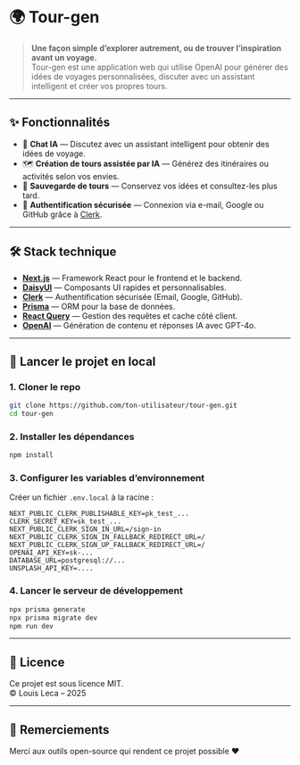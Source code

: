 # 🌍 Tour-gen

> **Une façon simple d’explorer autrement, ou de trouver l’inspiration avant un voyage.**  
Tour-gen est une application web qui utilise OpenAI pour générer des idées de voyages personnalisées, discuter avec un assistant intelligent et créer vos propres tours.  

---

## ✨ Fonctionnalités

- 💬 **Chat IA** — Discutez avec un assistant intelligent pour obtenir des idées de voyage.
- 🗺️ **Création de tours assistée par IA** — Générez des itinéraires ou activités selon vos envies.
- 📌 **Sauvegarde de tours** — Conservez vos idées et consultez-les plus tard.
- 🔐 **Authentification sécurisée** — Connexion via e-mail, Google ou GitHub grâce à [Clerk](https://clerk.dev).

---

## 🛠️ Stack technique

- **[Next.js](https://nextjs.org/)** — Framework React pour le frontend et le backend.
- **[DaisyUI](https://daisyui.com/)** — Composants UI rapides et personnalisables.
- **[Clerk](https://clerk.dev/)** — Authentification sécurisée (Email, Google, GitHub).
- **[Prisma](https://www.prisma.io/)** — ORM pour la base de données.
- **[React Query](https://tanstack.com/query/latest)** — Gestion des requêtes et cache côté client.
- **[OpenAI](https://openai.com/)** — Génération de contenu et réponses IA avec GPT-4o.

---

## 🚀 Lancer le projet en local

### 1. Cloner le repo

```bash
git clone https://github.com/ton-utilisateur/tour-gen.git
cd tour-gen
```

### 2. Installer les dépendances

```bash
npm install
```

### 3. Configurer les variables d’environnement

Créer un fichier `.env.local` à la racine :

```env
NEXT_PUBLIC_CLERK_PUBLISHABLE_KEY=pk_test_...
CLERK_SECRET_KEY=sk_test_...
NEXT_PUBLIC_CLERK_SIGN_IN_URL=/sign-in
NEXT_PUBLIC_CLERK_SIGN_IN_FALLBACK_REDIRECT_URL=/
NEXT_PUBLIC_CLERK_SIGN_UP_FALLBACK_REDIRECT_URL=/
OPENAI_API_KEY=sk-...
DATABASE_URL=postgresql://...
UNSPLASH_API_KEY=....
```

### 4. Lancer le serveur de développement

```bash
npx prisma generate
npx prisma migrate dev
npm run dev
```

---

## 📄 Licence

Ce projet est sous licence MIT.  
© Louis Leca – 2025

---

## 🙌 Remerciements

Merci aux outils open-source qui rendent ce projet possible ❤️

